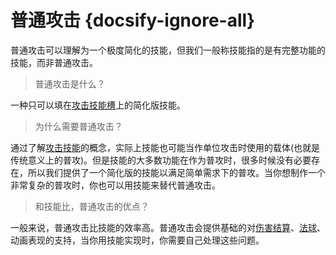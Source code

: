 # 普通攻击 {docsify-ignore-all} 

普通攻击可以理解为一个极度简化的技能，但我们一般称技能指的是有完整功能的技能，而非普通攻击。

> 普通攻击是什么？

一种只可以填在[攻击技能槽]上的简化版技能。

> 为什么需要普通攻击？

通过了解[攻击技能]的概念，实际上技能也可能当作单位攻击时使用的载体(也就是传统意义上的普攻)。但是技能的大多数功能在作为普攻时，很多时候没有必要存在，所以我们提供了一个简化版的技能以满足简单需求下的普攻。当你想制作一个非常复杂的普攻时，你也可以用技能来替代普通攻击。

> 和技能比，普通攻击的优点？

一般来说，普通攻击比技能的效率高。普通攻击会提供基础的对[伤害结算]、[法球]、动画表现的支持，当你用技能实现时，你需要自己处理这些问题。

[伤害结算]: /ac/damage/伤害结算
[法球]: 404
[攻击技能]: /ac/skill/攻击技能
[攻击技能槽]: /ac/skill/技能槽?id=攻击
